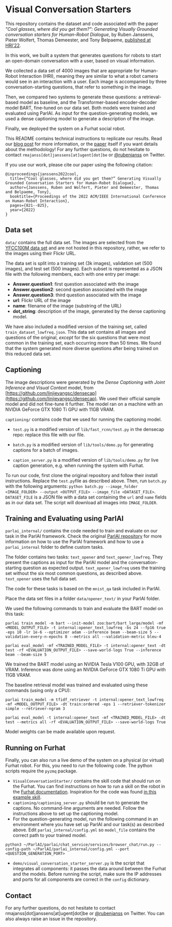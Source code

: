# Visual Conversation Starters

This repository contains the dataset and code associated with the paper *"Cool glasses, where did you get them?": Generating Visually Grounded conversation starters for Human-Robot Dialogue*, by Ruben Janssens, Pieter Wolfert, Thomas Demeester, and Tony Belpaeme, [published at HRI'22](https://dl.acm.org/doi/abs/10.5555/3523760.3523884).

In this work, we built a system that generates questions for robots to start an open-domain conversation with a user, based on visual information.

We collected a data set of 4000 images that are appropriate for Human-Robot Interaction (HRI), meaning they are similar to what a robot camera would see in an interaction with a user. Each image is accompanied by three conversation-starting questions, that refer to something in the image.

Then, we compared two systems to generate these questions: a retrieval-based model as baseline, and the Transformer-based encoder-decoder model BART, fine-tuned on our data set. Both models were trained and evaluated using ParlAI. As input for the question-generating models, we used a dense captioning model to generate a description of the image.

Finally, we deployed the system on a Furhat social robot.

This README contains technical instructions to replicate our results. Read our [blog post](https://rubenjanssens.be/visual-conversation-starters) for more information, or the [paper](https://dl.acm.org/doi/abs/10.5555/3523760.3523884) itself if you want details about the methodology! For any further questions, do not hesitate to contact `rmajanss[dot]janssens[at]ugent[dot]be` or [@rubenjanss](https://www.twitter.com/rubenjanss)  on Twitter.

If you use our work, please cite our paper using the following citation:
```
@inproceedings{janssens2022cool,
  title={“Cool glasses, where did you get them?” Generating Visually Grounded Conversation Starters for Human-Robot Dialogue},
  author={Janssens, Ruben and Wolfert, Pieter and Demeester, Thomas and Belpaeme, Tony},
  booktitle={Proceedings of the 2022 ACM/IEEE International Conference on Human-Robot Interaction},
  pages={821--825},
  year={2022}
}
```

## Data set

`data/` contains the full data set. The images are selected from the [YFCC100M data set](http://www.multimediacommons.org/) and are not hosted in this repository, rather, we refer to the images using their Flickr URL.

The data set is split into a training set (3k images), validation set (500 images), and test set (500 images). Each subset is represented as a JSON file with the following members, each with one entry per image:

- **Answer.question1**: first question associated with the image
- **Answer.question2**: second question associated with the image
- **Answer.question3**: third question associated with the image
- **url**: Flickr URL of the image
- **name**: filename of the image (substring of the URL)
- **dot_string**: description of the image, generated by the dense captioning model.

We have also included a modified version of the training set, called `
train_dataset_lowfreq.json `. This data set contains all images and questions of the original, *except* for the six questions that were most common in the training set, each occurring more than 50 times. We found that the system generated more diverse questions after being trained on this reduced data set.

## Captioning

The image descriptions were generated by the *Dense Captioning with Joint Inference and Visual Context* model, from [https://github.com/linjieyangsc/densecap](https://github.com/linjieyangsc/densecap). We used their official sample model and did not fine-tune it further. The model ran on a machine with an NVIDIA GeForce GTX 1080 Ti GPU with 11GB VRAM.

`captioning/` contains code that we used for running the captioning model.

- `test.py` is a modified version of `lib/fast_rcnn/test.py` in the densecap repo: replace this file with our file.
- `batch.py` is a modified version of `lib/tools/demo.py` for generating captions for a batch of images.

- `caption_server.py` is a modified version of `lib/tools/demo.py` for live caption generation, e.g. when running the system with Furhat.

To run our code, first clone the original repository and follow their install instructions. Replace the `test.py`file as described above. Then, run `batch.py` with the following arguments: `python batch.py --image_folder <IMAGE_FOLDER> --output <OUTPUT_FILE> --image_file <DATASET_FILE>`. `DATASET_FILE` is a JSON file with a data set containing the `url` and `name` fields as in our data set. The script will download all images into `IMAGE_FOLDER`.

## Training and Evaluating using ParlAI

`parlai_internal/` contains the code needed to train and evaluate on our task in the ParlAI framework. Check the original [ParlAI repository](https://github.com/facebookresearch/ParlAI) for more information on how to use the ParlAI framework and how to use a `parlai_internal` folder to define custom tasks.

The folder contains two tasks: `text_opener` and `text_opener_lowfreq`. They present the captions as input for the ParlAI model and the conversation-starting question as expected output. `text_opener_lowfreq` uses the training set without the six most common questions, as described above. `text_opener` uses the full data set.

The code for these tasks is based on the `mnist_qa` task included in ParlAI.

Place the data set files in a folder `data/opener_text/` in your ParlAI folder.

We used the following commands to train and evaluate the BART model on this task:

```
parlai train_model -m bart --init-model zoo:bart/bart_large/model -mf <MODEL_OUTPUT_FILE> -t internal:opener_text_lowfreq -bs 24 --fp16 true -eps 10 -lr 1e-6 --optimizer adam --inference beam --beam-size 5 --validation-every-n-epochs 8 --metrics all --validation-metric bleu-4
```
```
parlai eval_model -mf <TRAINED_MODEL_FILE> -t internal:opener_text -dt test -rf <EVALUATION_OUTPUT_FILE> --save-world-logs True --inference beam --beam-size 5
```

We trained the BART model using an NVIDIA Tesla V100 GPU, with 32GB of VRAM. Inference was done using an NVIDIA GeForce GTX 1080 Ti GPU with 11GB VRAM.

The baseline retrieval model was trained and evaluated using these commands (using only a CPU):

```
parlai train_model -m tfidf_retriever -t internal:opener_text_lowfreq -mf <MODEL_OUTPUT_FILE> -dt train:ordered -eps 1 --retriever-tokenizer simple --retriever-ngram 3
```
```
parlai eval_model -t internal:opener_text -mf <TRAINED_MODEL_FILE> -dt test --metrics all -rf <EVALUATION_OUTPUT_FILE> --save-world-logs True
```

Model weights can be made available upon request.

## Running on Furhat

Finally, you can also run a live demo of the system on a physical (or virtual) Furhat robot. For this, you need to run the following code. The python scripts require the `pyzmq` package.

- `VisualConversationStarter/` contains the skill code that should run on the Furhat. You can find instructions on how to run a skill on the robot in the [Furhat documentation](https://docs.furhat.io/skills/#running-a-skill-on-a-robot). Inspiration for the code was found [in this example skill](https://github.com/FurhatRobotics/tutorials/tree/main/camerafeed-demo).
- `captioning/captioning_server.py` should be run to generate the captions. No command-line arguments are needed. Follow the instructions above to set up the captioning model.
- For the question-generating model, run the following command in an environment where you have set up ParlAI and our task(s) as described above. Edit `parlai_internal/config.yml` so `model_file` contains the correct path to your trained model.
```
python3 ~/ParlAI/parlai/chat_service/services/browser_chat/run.py --config-path ~/ParlAI/parlai_internal/config.yml --port <QUESTION_GENERATION_PORT>
```

- `demo/visual_conversation_starter_server.py` is the script that integrates all components: it passes the data around between the Furhat and the models. Before running the script, make sure the IP addresses and ports for all components are correct in the `config` dictionary.

## Contact

For any further questions, do not hesitate to contact rmajanss[dot]janssens[at]ugent[dot]be or [@rubenjanss](https://www.twitter.com/rubenjanss) on Twitter. You can also always raise an issue in the repository.

<!--<script> window.scroll(0,100000) </script> -->
